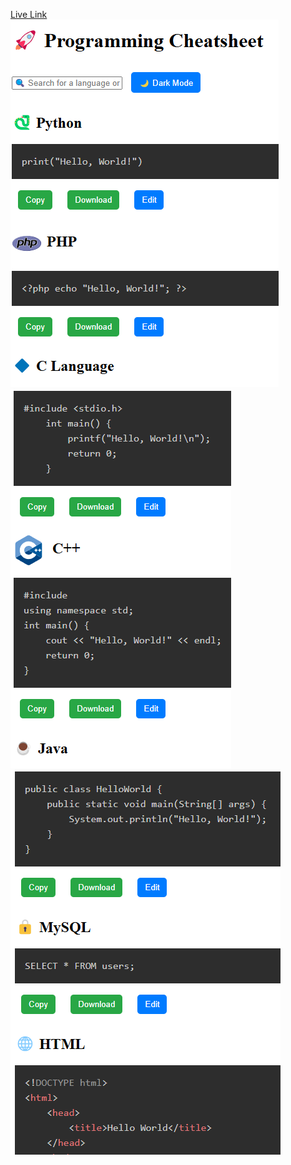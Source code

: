 [Live Link](https://rnccsstudent.github.io/cheatsheet/)<br>
![Alt text](https://github.com/rnccsstudent/cheatsheet/blob/5d7acb6948fa9024b4c619aa1451f99c09846ea3/Screenshot%202025-01-29%20180324.png)
![Alt text](https://github.com/rnccsstudent/cheatsheet/blob/396d665e64e6ffd2c45d002748ebc04e8de61494/Screenshot%202025-01-29%20180354.png)
![Alt text](https://github.com/rnccsstudent/cheatsheet/blob/b6d3fdb01f977c83fb7bc703f503b8a0625efc38/Screenshot%202025-01-29%20180423.png)
